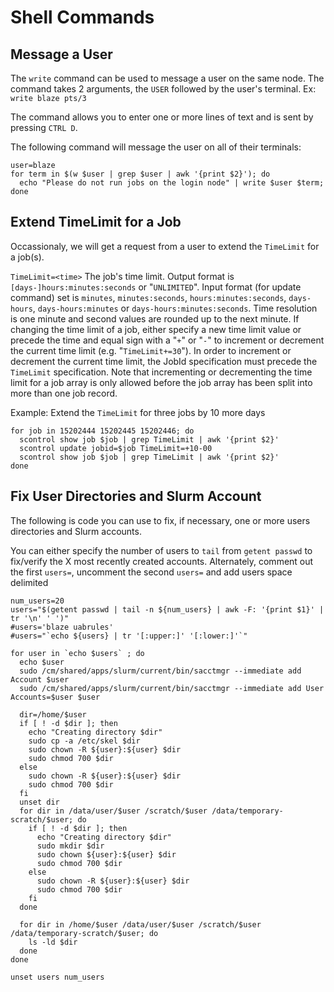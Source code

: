 # Shell Commands

## Message a User

The `write` command can be used to message a user on the same node. The command takes 2 arguments, the `USER` followed by the user's terminal. Ex: `write blaze pts/3`

The command allows you to enter one or more lines of text and is sent by pressing `CTRL D`.

The following command will message the user on all of their terminals:

```shell
user=blaze
for term in $(w $user | grep $user | awk '{print $2}'); do
  echo "Please do not run jobs on the login node" | write $user $term;
done
```

## Extend TimeLimit for a Job

Occassionaly, we will get a request from a user to extend the `TimeLimit` for a job(s).

>>>
`TimeLimit=<time>`
The job's time limit. Output format is `[days-]hours:minutes:seconds` or "`UNLIMITED`". Input format (for update command) set is `minutes`, `minutes:seconds`, `hours:minutes:seconds`, `days-hours`, `days-hours:minutes` or `days-hours:minutes:seconds`. Time resolution is one minute and second values are rounded up to the next minute. If changing the time limit of a job, either specify a new time limit value or precede the time and equal sign with a "`+`" or "`-`" to increment or decrement the current time limit (e.g. "`TimeLimit+=30`"). In order to increment or decrement the current time limit, the JobId specification must precede the `TimeLimit` specification. Note that incrementing or decrementing the time limit for a job array is only allowed before the job array has been split into more than one job record.
>>>

Example: Extend the `TimeLimit` for three jobs by 10 more days

```shell
for job in 15202444 15202445 15202446; do
  scontrol show job $job | grep TimeLimit | awk '{print $2}'
  scontrol update jobid=$job TimeLimit=+10-00
  scontrol show job $job | grep TimeLimit | awk '{print $2}'
done
```

## Fix User Directories and Slurm Account

The following is code you can use to fix, if necessary, one or more users directories and Slurm accounts.

You can either specify the number of users to `tail` from `getent passwd` to fix/verify the X most recently created accounts. Alternately, comment out the first `users=`, uncomment the second `users=` and add users space delimited

```shell
num_users=20
users="$(getent passwd | tail -n ${num_users} | awk -F: '{print $1}' | tr '\n' ' ')"
#users='blaze uabrules'
#users="`echo ${users} | tr '[:upper:]' '[:lower:]'`"

for user in `echo $users` ; do
  echo $user
  sudo /cm/shared/apps/slurm/current/bin/sacctmgr --immediate add Account $user
  sudo /cm/shared/apps/slurm/current/bin/sacctmgr --immediate add User Accounts=$user $user
  
  dir=/home/$user
  if [ ! -d $dir ]; then
    echo "Creating directory $dir"
    sudo cp -a /etc/skel $dir
    sudo chown -R ${user}:${user} $dir
    sudo chmod 700 $dir
  else
    sudo chown -R ${user}:${user} $dir
    sudo chmod 700 $dir
  fi
  unset dir
  for dir in /data/user/$user /scratch/$user /data/temporary-scratch/$user; do
    if [ ! -d $dir ]; then
      echo "Creating directory $dir"
      sudo mkdir $dir
      sudo chown ${user}:${user} $dir
      sudo chmod 700 $dir
    else
      sudo chown -R ${user}:${user} $dir
      sudo chmod 700 $dir
    fi
  done
  
  for dir in /home/$user /data/user/$user /scratch/$user /data/temporary-scratch/$user; do
    ls -ld $dir
  done
done

unset users num_users
```
